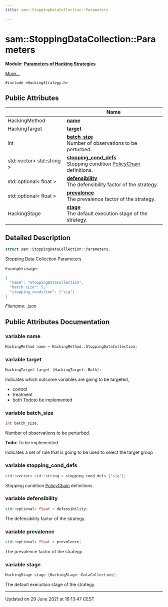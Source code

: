 ```yaml
---
title: sam::StoppingDataCollection::Parameters

---
```


# sam::StoppingDataCollection::Parameters

**Module:** **[Parameters of Hacking Strategies](/doxygen/Modules/group___hacking_strategies_parameters/)**



 [More...](#detailed-description)


`#include <HackingStrategy.h>`

## Public Attributes

|                | Name           |
| -------------- | -------------- |
| HackingMethod | **[name](/doxygen/Classes/structsam_1_1_stopping_data_collection_1_1_parameters/#variable-name)**  |
| HackingTarget | **[target](/doxygen/Classes/structsam_1_1_stopping_data_collection_1_1_parameters/#variable-target)**  |
| int | **[batch_size](/doxygen/Classes/structsam_1_1_stopping_data_collection_1_1_parameters/#variable-batch_size)** <br>Number of observations to be perturbed.  |
| std::vector< std::string > | **[stopping_cond_defs](/doxygen/Classes/structsam_1_1_stopping_data_collection_1_1_parameters/#variable-stopping_cond_defs)** <br>Stopping condition [PolicyChain]() definitions.  |
| std::optional< float > | **[defensibility](/doxygen/Classes/structsam_1_1_stopping_data_collection_1_1_parameters/#variable-defensibility)** <br>The defensibility factor of the strategy.  |
| std::optional< float > | **[prevalence](/doxygen/Classes/structsam_1_1_stopping_data_collection_1_1_parameters/#variable-prevalence)** <br>The prevalence factor of the strategy.  |
| HackingStage | **[stage](/doxygen/Classes/structsam_1_1_stopping_data_collection_1_1_parameters/#variable-stage)** <br>The default execution stage of the strategy.  |

## Detailed Description

```cpp
struct sam::StoppingDataCollection::Parameters;
```


Stopping Data Collection [Parameters](/doxygen/Classes/structsam_1_1_stopping_data_collection_1_1_parameters/)

Example usage: 

```cpp
{
  "name": "StoppingDataCollection",
  "batch_size": 5,
  "stopping_condition": ["sig"]
}
```

_Filename: .json_

## Public Attributes Documentation

### variable name

```cpp
HackingMethod name = HackingMethod::StoppingDataCollection;
```


### variable target

```cpp
HackingTarget target {HackingTarget::Both};
```


Indicates which outcome variables are going to be targeted,

* control
* treatment
* both Todoto be implemented 


### variable batch_size

```cpp
int batch_size;
```

Number of observations to be perturbed. 

**Todo**: To be implemented 

Indicates a set of rule that is going to be used to select the target group 


### variable stopping_cond_defs

```cpp
std::vector< std::string > stopping_cond_defs {"sig"};
```

Stopping condition [PolicyChain]() definitions. 

### variable defensibility

```cpp
std::optional< float > defensibility;
```

The defensibility factor of the strategy. 

### variable prevalence

```cpp
std::optional< float > prevalence;
```

The prevalence factor of the strategy. 

### variable stage

```cpp
HackingStage stage {HackingStage::DataCollection};
```

The default execution stage of the strategy. 

-------------------------------

Updated on 29 June 2021 at 16:13:47 CEST